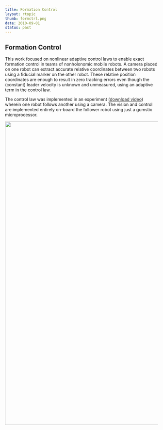 ```yaml
---
title: Formation Control
layout: rtopic
thumb: formctrl.png
date: 2010-09-01
status: past
---
```

<h2>Formation Control</h2>
<div class="flex-container">
  <div class = "justified">
<p>This work focused on nonlinear adaptive control laws to enable exact formation control in teams of nonholonomic mobile robots. A camera placed on one robot can extract accurate relative coordinates between two robots using a fiducial marker on the other robot. These relative position coordinates are enough to result in zero tracking errors even though the (constant) leader velocity is unknown and unmeasured, using an adaptive term in the control law.</p>
<p>The control law was implemented in an experiment (<a href="adapLFonBoard.mp4">download video</a>) wherein one robot follows another using a camera. The vision and control are implemented entirely on-board the follower robot using just a gumstix microprocessor. </p>
</div>
<div align="center"><a href = "formctrl.png" ><img src="{{site.url}}/{{site.baseurl}}/assets/img/formctrl.png" width = "1000px" alt=""/> </a></div>
</div>
